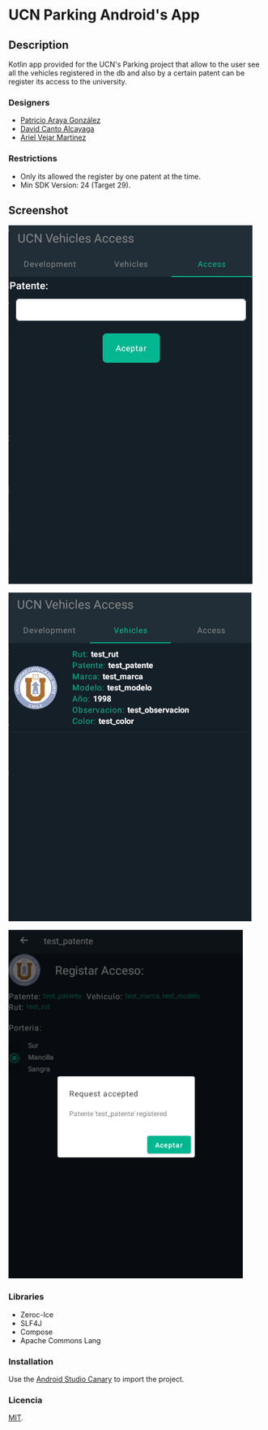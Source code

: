 # UCN Parking Android's App

## Description
Kotlin app provided for the UCN's Parking project that allow to the user see all the vehicles registered in the db and also by a certain patent can be register its access to the university.

### Designers
- <a href="mailto:patricio.araya@alumnos.ucn.cl">Patricio Araya González </a>
- <a href="mailto:david.canto@alumnos.ucn.cl">David Canto Alcayaga</a>
- <a href="mailto:ariel.vejar@live.cl">Ariel Vejar Martinez</a>

### Restrictions
- Only its allowed the register by one patent at the time.
- Min SDK Version: 24 (Target 29).

## Screenshot
![Screenshot](images/test_1.PNG)

![Screenshot](images/test_2.PNG)

![Screenshot](images/test_3.PNG)

### Libraries
- Zeroc-Ice
- SLF4J
- Compose
- Apache Commons Lang

### Installation
Use the [Android Studio Canary](https://developer.android.com/studio/preview) to import the project.

### Licencia
[MIT](../LICENSE).
